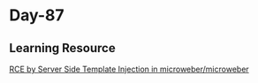 # Day-87

## Learning Resource

[RCE by Server Side Template Injection in microweber/microweber](https://huntr.dev/bounties/71fe4b3b-20ac-448c-8191-7b99d7ffaf55/)
